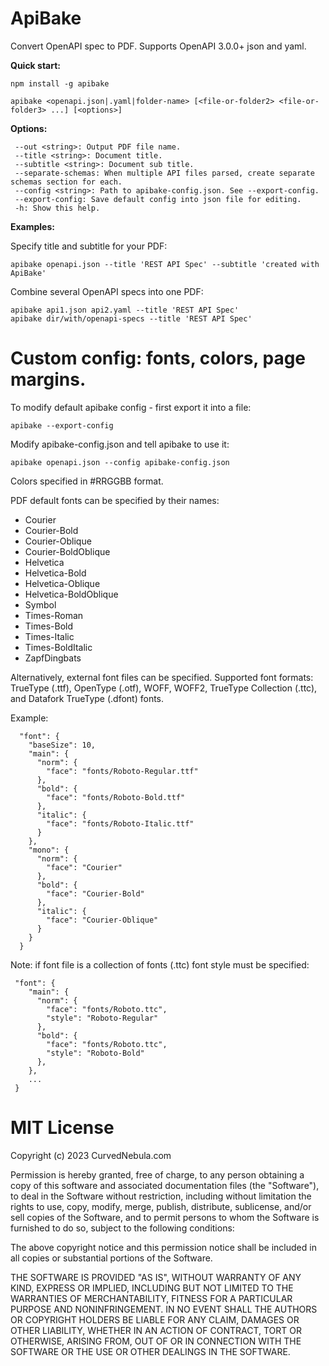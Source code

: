 # ApiBake

Convert OpenAPI spec to PDF. Supports OpenAPI 3.0.0+ json and yaml.

**Quick start:**

```
npm install -g apibake

apibake <openapi.json|.yaml|folder-name> [<file-or-folder2> <file-or-folder3> ...] [<options>]
```

**Options:**

```
 --out <string>: Output PDF file name.
 --title <string>: Document title.
 --subtitle <string>: Document sub title.
 --separate-schemas: When multiple API files parsed, create separate schemas section for each.
 --config <string>: Path to apibake-config.json. See --export-config.
 --export-config: Save default config into json file for editing.
 -h: Show this help.
```

**Examples:**

Specify title and subtitle for your PDF:

```
apibake openapi.json --title 'REST API Spec' --subtitle 'created with ApiBake'
```

Combine several OpenAPI specs into one PDF:

```
apibake api1.json api2.yaml --title 'REST API Spec'
apibake dir/with/openapi-specs --title 'REST API Spec'
```

# Custom config: fonts, colors, page margins.

To modify default apibake config - first export it into a file:

```
apibake --export-config
```

Modify apibake-config.json and tell apibake to use it:

```
apibake openapi.json --config apibake-config.json
```

Colors specified in #RRGGBB format.

PDF default fonts can be specified by their names:

 - Courier
 - Courier-Bold
 - Courier-Oblique
 - Courier-BoldOblique
 - Helvetica
 - Helvetica-Bold
 - Helvetica-Oblique
 - Helvetica-BoldOblique
 - Symbol
 - Times-Roman
 - Times-Bold
 - Times-Italic
 - Times-BoldItalic
 - ZapfDingbats

Alternatively, external font files can be specified. Supported font formats: TrueType (.ttf), OpenType (.otf), WOFF, WOFF2, TrueType Collection (.ttc), and Datafork TrueType (.dfont) fonts.

Example:

```
  "font": {
    "baseSize": 10,
    "main": {
      "norm": {
        "face": "fonts/Roboto-Regular.ttf"
      },
      "bold": {
        "face": "fonts/Roboto-Bold.ttf"
      },
      "italic": {
        "face": "fonts/Roboto-Italic.ttf"
      }
    },
    "mono": {
      "norm": {
        "face": "Courier"
      },
      "bold": {
        "face": "Courier-Bold"
      },
      "italic": {
        "face": "Courier-Oblique"
      }
    }
  }
```

Note: if font file is a collection of fonts (.ttc) font style must be specified:

```
 "font": {
    "main": {
      "norm": {
        "face": "fonts/Roboto.ttc",
        "style": "Roboto-Regular"
      },
      "bold": {
        "face": "fonts/Roboto.ttc",
        "style": "Roboto-Bold"
      },
    },
    ...
 }
```



# MIT License

Copyright (c) 2023 CurvedNebula.com

Permission is hereby granted, free of charge, to any person obtaining a copy
of this software and associated documentation files (the "Software"), to deal
in the Software without restriction, including without limitation the rights
to use, copy, modify, merge, publish, distribute, sublicense, and/or sell
copies of the Software, and to permit persons to whom the Software is
furnished to do so, subject to the following conditions:

The above copyright notice and this permission notice shall be included in all
copies or substantial portions of the Software.

THE SOFTWARE IS PROVIDED "AS IS", WITHOUT WARRANTY OF ANY KIND, EXPRESS OR
IMPLIED, INCLUDING BUT NOT LIMITED TO THE WARRANTIES OF MERCHANTABILITY,
FITNESS FOR A PARTICULAR PURPOSE AND NONINFRINGEMENT. IN NO EVENT SHALL THE
AUTHORS OR COPYRIGHT HOLDERS BE LIABLE FOR ANY CLAIM, DAMAGES OR OTHER
LIABILITY, WHETHER IN AN ACTION OF CONTRACT, TORT OR OTHERWISE, ARISING FROM,
OUT OF OR IN CONNECTION WITH THE SOFTWARE OR THE USE OR OTHER DEALINGS IN THE
SOFTWARE.
